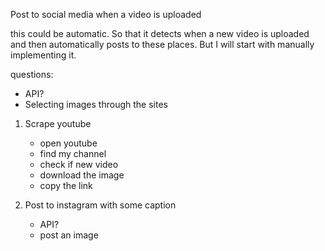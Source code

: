 
Post to social media when a video is uploaded

this could be automatic. So that it detects when a new video is uploaded and then automatically posts to these places.
But I will start with manually implementing it.

questions:
- API?
- Selecting images through the sites

1. Scrape youtube
	- open youtube
	- find my channel
	- check if new video
	- download the image
	- copy the link

3. Post to instagram with some caption
	- API?
	- post an image
